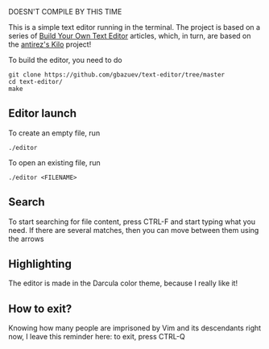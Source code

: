 DOESN'T COMPILE BY THIS TIME

This is a simple text editor running in the terminal. The project is based on a series of [Build Your Own Text Editor](https://viewsourcecode.org/snaptoken/kilo/) articles, which, in turn, are based on the [antirez's Kilo](http://antirez.com/news/108) project!

To build the editor, you need to do

    git clone https://github.com/gbazuev/text-editor/tree/master
    cd text-editor/
    make
## Editor launch
To create an empty file, run

    ./editor

To open an existing file, run

    ./editor <FILENAME>

## Search
To start searching for file content, press CTRL-F and start typing what you need. If there are several matches, then you can move between them using the arrows

## Highlighting
The editor is made in the Darcula color theme, because I really like it!

## How to exit?
Knowing how many people are imprisoned by Vim and its descendants right now, I leave this reminder here: to exit, press CTRL-Q
